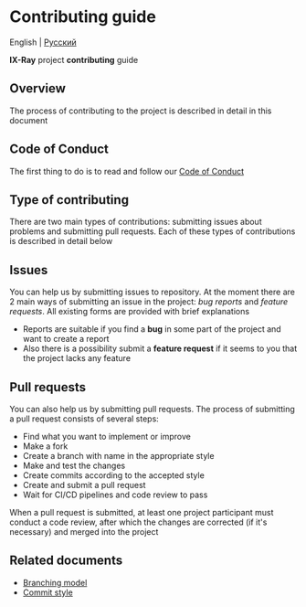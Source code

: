 # Contributing guide

English | [Русский](./doc/CONTRIBUTING.rus.md)

__IX-Ray__ project __contributing__ guide

## Overview

The process of contributing to the project is described in detail in this document

## Code of Conduct

The first thing to do is to read and follow our [Code of Conduct](./CODE_OF_CONDUCT.md)

## Type of contributing

There are two main types of contributions: submitting issues about problems and submitting pull requests. Each of these types of contributions is described in detail below

## Issues

You can help us by submitting issues to repository. At the moment there are 2 main ways of submitting an issue in the project: _bug reports_ and _feature requests_. All existing forms are provided with brief explanations

- Reports are suitable if you find a __bug__ in some part of the project and want to create a report
- Also there is a possibility submit a __feature request__ if it seems to you that the project lacks any feature

## Pull requests

You can also help us by submitting pull requests. The process of submitting a pull request consists of several steps:

- Find what you want to implement or improve
- Make a fork
- Create a branch with name in the appropriate style
- Make and test the changes
- Create commits according to the accepted style
- Create and submit a pull request
- Wait for CI/CD pipelines and code review to pass

When a pull request is submitted, at least one project participant must conduct a code review, after which the changes are corrected (if it's necessary) and merged into the project

## Related documents

- [Branching model](./doc/branching-model.md)
- [Commit style](./doc/commit-style.md)
